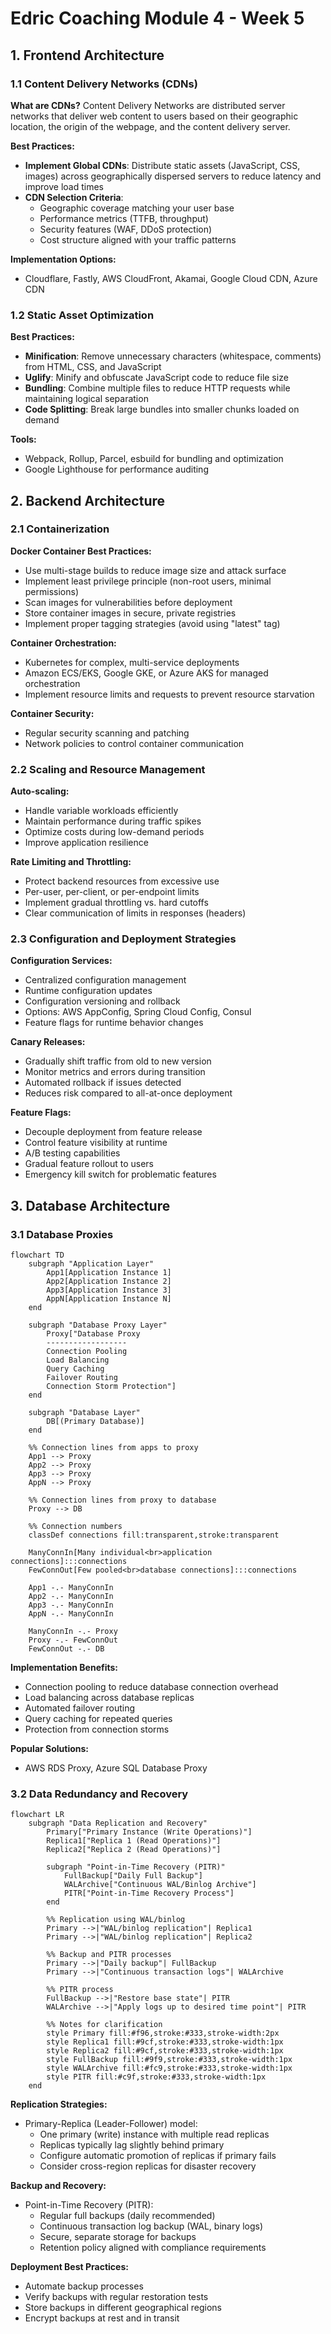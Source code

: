 # Edric Coaching Module 4 - Week 5

## 1. Frontend Architecture

### 1.1 Content Delivery Networks (CDNs)

**What are CDNs?**
Content Delivery Networks are distributed server networks that deliver web content to users based on their geographic location, the origin of the webpage, and the content delivery server.

**Best Practices:**
- **Implement Global CDNs**: Distribute static assets (JavaScript, CSS, images) across geographically dispersed servers to reduce latency and improve load times
- **CDN Selection Criteria**:
  - Geographic coverage matching your user base
  - Performance metrics (TTFB, throughput)
  - Security features (WAF, DDoS protection)
  - Cost structure aligned with your traffic patterns

**Implementation Options:**
- Cloudflare, Fastly, AWS CloudFront, Akamai, Google Cloud CDN, Azure CDN

### 1.2 Static Asset Optimization

**Best Practices:**
- **Minification**: Remove unnecessary characters (whitespace, comments) from HTML, CSS, and JavaScript
- **Uglify**: Minify and obfuscate JavaScript code to reduce file size
- **Bundling**: Combine multiple files to reduce HTTP requests while maintaining logical separation
- **Code Splitting**: Break large bundles into smaller chunks loaded on demand

**Tools:**
- Webpack, Rollup, Parcel, esbuild for bundling and optimization
- Google Lighthouse for performance auditing

## 2. Backend Architecture

### 2.1 Containerization

**Docker Container Best Practices:**
- Use multi-stage builds to reduce image size and attack surface
- Implement least privilege principle (non-root users, minimal permissions)
- Scan images for vulnerabilities before deployment
- Store container images in secure, private registries
- Implement proper tagging strategies (avoid using "latest" tag)

**Container Orchestration:**
- Kubernetes for complex, multi-service deployments
- Amazon ECS/EKS, Google GKE, or Azure AKS for managed orchestration
- Implement resource limits and requests to prevent resource starvation

**Container Security:**
- Regular security scanning and patching
- Network policies to control container communication

### 2.2 Scaling and Resource Management

**Auto-scaling:**
- Handle variable workloads efficiently
- Maintain performance during traffic spikes
- Optimize costs during low-demand periods
- Improve application resilience

**Rate Limiting and Throttling:**
- Protect backend resources from excessive use
- Per-user, per-client, or per-endpoint limits
- Implement gradual throttling vs. hard cutoffs
- Clear communication of limits in responses (headers)

### 2.3 Configuration and Deployment Strategies

**Configuration Services:**
- Centralized configuration management
- Runtime configuration updates
- Configuration versioning and rollback
- Options: AWS AppConfig, Spring Cloud Config, Consul
- Feature flags for runtime behavior changes

**Canary Releases:**
- Gradually shift traffic from old to new version
- Monitor metrics and errors during transition
- Automated rollback if issues detected
- Reduces risk compared to all-at-once deployment

**Feature Flags:**
- Decouple deployment from feature release
- Control feature visibility at runtime
- A/B testing capabilities
- Gradual feature rollout to users
- Emergency kill switch for problematic features

## 3. Database Architecture

### 3.1 Database Proxies

```mermaid
flowchart TD
    subgraph "Application Layer"
        App1[Application Instance 1]
        App2[Application Instance 2]
        App3[Application Instance 3]
        AppN[Application Instance N]
    end
    
    subgraph "Database Proxy Layer"
        Proxy["Database Proxy
        ------------------
        Connection Pooling
        Load Balancing
        Query Caching
        Failover Routing
        Connection Storm Protection"]
    end
    
    subgraph "Database Layer"
        DB[(Primary Database)]
    end
    
    %% Connection lines from apps to proxy
    App1 --> Proxy
    App2 --> Proxy
    App3 --> Proxy
    AppN --> Proxy
    
    %% Connection lines from proxy to database
    Proxy --> DB
    
    %% Connection numbers
    classDef connections fill:transparent,stroke:transparent
    
    ManyConnIn[Many individual<br>application connections]:::connections
    FewConnOut[Few pooled<br>database connections]:::connections
    
    App1 -.- ManyConnIn
    App2 -.- ManyConnIn
    App3 -.- ManyConnIn
    AppN -.- ManyConnIn
    
    ManyConnIn -.- Proxy
    Proxy -.- FewConnOut
    FewConnOut -.- DB
```

**Implementation Benefits:**
- Connection pooling to reduce database connection overhead
- Load balancing across database replicas
- Automated failover routing
- Query caching for repeated queries
- Protection from connection storms

**Popular Solutions:**
- AWS RDS Proxy, Azure SQL Database Proxy

### 3.2 Data Redundancy and Recovery

```mermaid
flowchart LR
    subgraph "Data Replication and Recovery"
        Primary["Primary Instance (Write Operations)"]
        Replica1["Replica 1 (Read Operations)"]
        Replica2["Replica 2 (Read Operations)"]
        
        subgraph "Point-in-Time Recovery (PITR)"
            FullBackup["Daily Full Backup"]
            WALArchive["Continuous WAL/Binlog Archive"]
            PITR["Point-in-Time Recovery Process"]
        end
        
        %% Replication using WAL/binlog
        Primary -->|"WAL/binlog replication"| Replica1
        Primary -->|"WAL/binlog replication"| Replica2
        
        %% Backup and PITR processes
        Primary -->|"Daily backup"| FullBackup
        Primary -->|"Continuous transaction logs"| WALArchive
        
        %% PITR process
        FullBackup -->|"Restore base state"| PITR
        WALArchive -->|"Apply logs up to desired time point"| PITR
        
        %% Notes for clarification
        style Primary fill:#f96,stroke:#333,stroke-width:2px
        style Replica1 fill:#9cf,stroke:#333,stroke-width:1px
        style Replica2 fill:#9cf,stroke:#333,stroke-width:1px
        style FullBackup fill:#9f9,stroke:#333,stroke-width:1px
        style WALArchive fill:#fc9,stroke:#333,stroke-width:1px
        style PITR fill:#c9f,stroke:#333,stroke-width:1px
    end
```

**Replication Strategies:**
- Primary-Replica (Leader-Follower) model:
  - One primary (write) instance with multiple read replicas
  - Replicas typically lag slightly behind primary
  - Configure automatic promotion of replicas if primary fails
  - Consider cross-region replicas for disaster recovery

**Backup and Recovery:**
- Point-in-Time Recovery (PITR):
  - Regular full backups (daily recommended)
  - Continuous transaction log backup (WAL, binary logs)
  - Secure, separate storage for backups
  - Retention policy aligned with compliance requirements

**Deployment Best Practices:**
- Automate backup processes
- Verify backups with regular restoration tests
- Store backups in different geographical regions
- Encrypt backups at rest and in transit